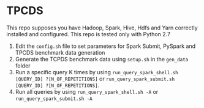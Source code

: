 # TPCDS
This repo supposes you have Hadoop, Spark, Hive, Hdfs and Yarn correctly installed
and configured. This repo is tested only with Python 2.7

1. Edit the ```config.sh``` file to set parameters for Spark Submit, PySpark and TPCDS benchmark data generation
1. Generate the TCPDS benchmark data using ```setup.sh``` in the ```gen_data``` folder
2. Run a specific query K times by using ```run_query_spark_shell.sh [QUERY_ID] ?[N_OF_REPETITIONS]```
or ```run_query_spark_submit.sh [QUERY_ID] ?[N_OF_REPETITIONS]```.
4. Run all queries by using ```run_query_spark_shell.sh -A``` or ```run_query_spark_submit.sh -A```
